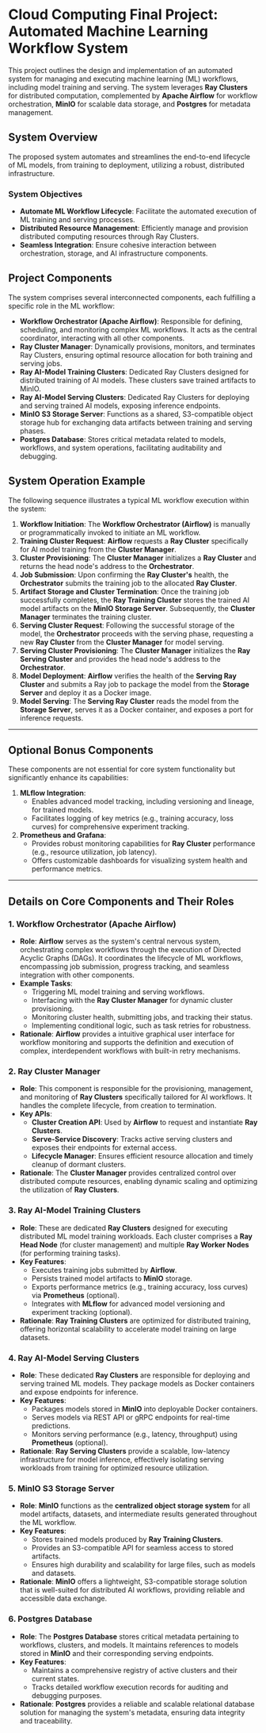 # Cloud Computing Final Project: Automated Machine Learning Workflow System

This project outlines the design and implementation of an automated system for managing and executing machine learning (ML) workflows, including model training and serving. The system leverages **Ray Clusters** for distributed computation, complemented by **Apache Airflow** for workflow orchestration, **MinIO** for scalable data storage, and **Postgres** for metadata management.

## System Overview

The proposed system automates and streamlines the end-to-end lifecycle of ML models, from training to deployment, utilizing a robust, distributed infrastructure.

### System Objectives

* **Automate ML Workflow Lifecycle**: Facilitate the automated execution of ML training and serving processes.
* **Distributed Resource Management**: Efficiently manage and provision distributed computing resources through Ray Clusters.
* **Seamless Integration**: Ensure cohesive interaction between orchestration, storage, and AI infrastructure components.

## Project Components

The system comprises several interconnected components, each fulfilling a specific role in the ML workflow:

* **Workflow Orchestrator (Apache Airflow)**: Responsible for defining, scheduling, and monitoring complex ML workflows. It acts as the central coordinator, interacting with all other components.
* **Ray Cluster Manager**: Dynamically provisions, monitors, and terminates Ray Clusters, ensuring optimal resource allocation for both training and serving jobs.
* **Ray AI-Model Training Clusters**: Dedicated Ray Clusters designed for distributed training of AI models. These clusters save trained artifacts to MinIO.
* **Ray AI-Model Serving Clusters**: Dedicated Ray Clusters for deploying and serving trained AI models, exposing inference endpoints.
* **MinIO S3 Storage Server**: Functions as a shared, S3-compatible object storage hub for exchanging data artifacts between training and serving phases.
* **Postgres Database**: Stores critical metadata related to models, workflows, and system operations, facilitating auditability and debugging.

## System Operation Example

The following sequence illustrates a typical ML workflow execution within the system:

1. **Workflow Initiation**: The **Workflow Orchestrator (Airflow)** is manually or programmatically invoked to initiate an ML workflow.
2. **Training Cluster Request**: **Airflow** requests a **Ray Cluster** specifically for AI model training from the **Cluster Manager**.
3. **Cluster Provisioning**: The **Cluster Manager** initializes a **Ray Cluster** and returns the head node's address to the **Orchestrator**.
4. **Job Submission**: Upon confirming the **Ray Cluster's** health, the **Orchestrator** submits the training job to the allocated **Ray Cluster**.
5. **Artifact Storage and Cluster Termination**: Once the training job successfully completes, the **Ray Training Cluster** stores the trained AI model artifacts on the **MinIO Storage Server**. Subsequently, the **Cluster Manager** terminates the training cluster.
6. **Serving Cluster Request**: Following the successful storage of the model, the **Orchestrator** proceeds with the serving phase, requesting a new **Ray Cluster** from the **Cluster Manager** for model serving.
7. **Serving Cluster Provisioning**: The **Cluster Manager** initializes the **Ray Serving Cluster** and provides the head node's address to the **Orchestrator**.
8. **Model Deployment**: **Airflow** verifies the health of the **Serving Ray Cluster** and submits a Ray job to package the model from the **Storage Server** and deploy it as a Docker image.
9. **Model Serving**: The **Serving Ray Cluster** reads the model from the **Storage Server**, serves it as a Docker container, and exposes a port for inference requests.

---

## Optional Bonus Components

These components are not essential for core system functionality but significantly enhance its capabilities:

1. **MLflow Integration**:
    * Enables advanced model tracking, including versioning and lineage, for trained models.
    * Facilitates logging of key metrics (e.g., training accuracy, loss curves) for comprehensive experiment tracking.
2. **Prometheus and Grafana**:
    * Provides robust monitoring capabilities for **Ray Cluster** performance (e.g., resource utilization, job latency).
    * Offers customizable dashboards for visualizing system health and performance metrics.

---

## Details on Core Components and Their Roles

### 1. Workflow Orchestrator (Apache Airflow)

* **Role**: **Airflow** serves as the system's central nervous system, orchestrating complex workflows through the execution of Directed Acyclic Graphs (DAGs). It coordinates the lifecycle of ML workflows, encompassing job submission, progress tracking, and seamless integration with other components.
* **Example Tasks**:
  * Triggering ML model training and serving workflows.
  * Interfacing with the **Ray Cluster Manager** for dynamic cluster provisioning.
  * Monitoring cluster health, submitting jobs, and tracking their status.
  * Implementing conditional logic, such as task retries for robustness.
* **Rationale**: **Airflow** provides a intuitive graphical user interface for workflow monitoring and supports the definition and execution of complex, interdependent workflows with built-in retry mechanisms.

### 2. Ray Cluster Manager

* **Role**: This component is responsible for the provisioning, management, and monitoring of **Ray Clusters** specifically tailored for AI workflows. It handles the complete lifecycle, from creation to termination.
* **Key APIs**:
  * **Cluster Creation API**: Used by **Airflow** to request and instantiate **Ray Clusters**.
  * **Serve-Service Discovery**: Tracks active serving clusters and exposes their endpoints for external access.
  * **Lifecycle Manager**: Ensures efficient resource allocation and timely cleanup of dormant clusters.
* **Rationale**: The **Cluster Manager** provides centralized control over distributed compute resources, enabling dynamic scaling and optimizing the utilization of **Ray Clusters**.

### 3. Ray AI-Model Training Clusters

* **Role**: These are dedicated **Ray Clusters** designed for executing distributed ML model training workloads. Each cluster comprises a **Ray Head Node** (for cluster management) and multiple **Ray Worker Nodes** (for performing training tasks).
* **Key Features**:
  * Executes training jobs submitted by **Airflow**.
  * Persists trained model artifacts to **MinIO** storage.
  * Exports performance metrics (e.g., training accuracy, loss curves) via **Prometheus** (optional).
  * Integrates with **MLflow** for advanced model versioning and experiment tracking (optional).
* **Rationale**: **Ray Training Clusters** are optimized for distributed training, offering horizontal scalability to accelerate model training on large datasets.

### 4. Ray AI-Model Serving Clusters

* **Role**: These dedicated **Ray Clusters** are responsible for deploying and serving trained ML models. They package models as Docker containers and expose endpoints for inference.
* **Key Features**:
  * Packages models stored in **MinIO** into deployable Docker containers.
  * Serves models via REST API or gRPC endpoints for real-time predictions.
  * Monitors serving performance (e.g., latency, throughput) using **Prometheus** (optional).
* **Rationale**: **Ray Serving Clusters** provide a scalable, low-latency infrastructure for model inference, effectively isolating serving workloads from training for optimized resource utilization.

### 5. MinIO S3 Storage Server

* **Role**: **MinIO** functions as the **centralized object storage system** for all model artifacts, datasets, and intermediate results generated throughout the ML workflow.
* **Key Features**:
  * Stores trained models produced by **Ray Training Clusters**.
  * Provides an S3-compatible API for seamless access to stored artifacts.
  * Ensures high durability and scalability for large files, such as models and datasets.
* **Rationale**: **MinIO** offers a lightweight, S3-compatible storage solution that is well-suited for distributed AI workflows, providing reliable and accessible data exchange.

### 6. Postgres Database

* **Role**: The **Postgres Database** stores critical metadata pertaining to workflows, clusters, and models. It maintains references to models stored in **MinIO** and their corresponding serving endpoints.
* **Key Features**:
  * Maintains a comprehensive registry of active clusters and their current states.
  * Tracks detailed workflow execution records for auditing and debugging purposes.
* **Rationale**: **Postgres** provides a reliable and scalable relational database solution for managing the system's metadata, ensuring data integrity and traceability.

